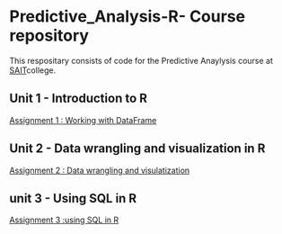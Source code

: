 # Predictive_Analysis-R- Course repository
This respositary consists of code for the Predictive Anaylysis course at [SAIT](https://www.sait.ca/)college.

## Unit 1 - Introduction to R
[Assignment 1 : Working with DataFrame](https://github.com/Amandeep1194/Predictive_Analysis-R-/blob/main/Assignment%20Dataframe%201.R)

## Unit 2 - Data wrangling and visualization in R
[Assignment 2 : Data wrangling and visulatization](https://github.com/Amandeep1194/Predictive_Analysis-R-/blob/main/Assignment%202%20Titan.R)

## unit 3 - Using SQL in R
[Assignment 3 :using SQL in R](https://github.com/Amandeep1194/Predictive_Analysis-R-/blob/main/Assignment-3--R-markdown.html)


